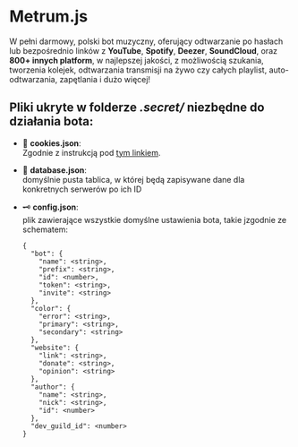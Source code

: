 # Metrum.js

W pełni darmowy, polski bot muzyczny, oferujący odtwarzanie po hasłach lub bezpośrednio linków z **YouTube**, **Spotify**, **Deezer**, **SoundCloud**, oraz **800+ innych platform**, w najlepszej jakości, z możliwością szukania, tworzenia kolejek, odtwarzania transmisji na żywo czy całych playlist, auto-odtwarzania, zapętlania i dużo więcej!

## Pliki ukryte w folderze *.secret/* niezbędne do działania bota:

- 🍪 **cookies.json**:\
  Zgodnie z instrukcją pod [tym linkiem](https://distube.js.org/#/docs/DisTube/main/general/cookie).
    
- 🪪 **database.json**:\
  domyślnie pusta tablica, w której będą zapisywane dane dla konkretnych serwerów po ich ID

- 🗝️ **config.json**:\
  plik zawierające wszystkie domyślne ustawienia bota, takie jzgodnie ze schematem:
  ```
  {
    "bot": {
      "name": <string>,
      "prefix": <string>,
      "id": <number>,
      "token": <string>,
      "invite": <string>
    },
    "color": {
      "error": <string>,
      "primary": <string>,
      "secondary": <string>
    },
    "website": {
      "link": <string>,
      "donate": <string>,
      "opinion": <string>
    },
    "author": {
      "name": <string>,
      "nick": <string>,
      "id": <number>
    },
    "dev_guild_id": <number>
  }
  ```
